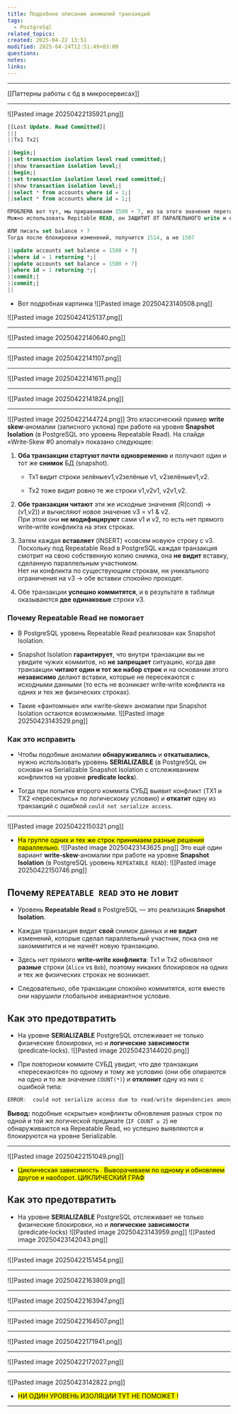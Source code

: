 ```yaml
---
title: Подробное описание аномалий транзакций
tags:
  - PostgreSql
related_topics: 
created: 2025-04-22 13:51
modified: 2025-04-24T12:51:49+03:00
questions: 
notes: 
links: 
---
```



------
[[Паттерны работы с бд в микросервисах]]


-------


![[Pasted image 20250422135921.png]]

```sql
|[Lost Update. Read Committed]|
|||
||Tx1 Tx2|

||begin;|
||set transaction isolation level read committed;|
||show transaction isolation level;|
||begin;|
||set transaction isolation level read committed;|
||show transaction isolation level;|
||select * from accounts where id = 1;|
||select * from accounts where id = 1;|

ПРОБЛЕМА вот тут, мы приравниваем 1500 + 7, из за этого значения перетираются. 
Можно использовать Repitable READ, он ЗАЩИТИТ ОТ ПАРАЛЕЛЬНОГО write и выкинет ошибку сериализации.

ИЛИ писать set balance + 7
Тогда после блокировки изменений, получится 1514, а не 1507

||update accounts set balance = 1500 + 7|
||where id = 1 returning *;|
||update accounts set balance = 1500 + 7|
||where id = 1 returning *;|
||commit;|
||commit;|
||
```
- Вот подробная картинка 
 ![[Pasted image 20250423140508.png]]

![[Pasted image 20250424125137.png]]

------

![[Pasted image 20250422140640.png]]



------

![[Pasted image 20250422141107.png]]




------
![[Pasted image 20250422141611.png]]

--------
![[Pasted image 20250422141824.png]]

-----
![[Pasted image 20250422144724.png]]
Это классический пример **write skew**‑аномалии (записного уклона) при работе на уровне **Snapshot Isolation** (в PostgreSQL это уровень Repeatable Read). На слайде «Write‑Skew #0 anomaly» показано следующее:

1. **Оба транзакции стартуют почти одновременно** и получают один и тот же **снимок** БД (snapshot).
    
    - Tx1 видит строки зелёныеv1,v2зелёные v1, v2зелёныеv1,v2.
        
    - Tx2 тоже видит ровно те же строки v1,v2v1, v2v1,v2.
        
2. **Обе транзакции читают** эти же исходные значения (R(cond) → (v1,v2)) и вычисляют новое значение v3 = v1 & v2.  
    При этом они **не модифицируют** сами v1 и v2, то есть нет прямого write‑write конфликта на этих строках.
    
3. Затем каждая **вставляет** (INSERT) «совсем новую» строку с v3.  
    Поскольку под Repeatable Read в PostgreSQL каждая транзакция смотрит на свою собственную копию снимка, она **не видит** вставку, сделанную параллельным участником.  
    Нет ни конфликта по существующим строкам, ни уникального ограничения на v3 → обе вставки спокойно проходят.
    
4. Обе транзакции **успешно коммитятся**, и в результате в таблице оказываются **две одинаковые** строки v3.
    

### Почему Repeatable Read не помогает

- В PostgreSQL уровень Repeatable Read реализован как Snapshot Isolation.
    
- Snapshot Isolation **гарантирует**, что внутри транзакции вы не увидите чужих коммитов, но **не запрещает** ситуацию, когда две транзакции **читают один и тот же набор строк** и на основании этого **независимо** делают вставки, которые не пересекаются с исходными данными (то есть не возникает write‑write конфликта на одних и тех же физических строках).
    
- Такие «фантомные» или «write‑skew» аномалии при Snapshot Isolation остаются возможными.
![[Pasted image 20250423143529.png]]

### Как это исправить

- Чтобы подобные аномалии **обнаруживались** и **откатывались**, нужно использовать уровень **SERIALIZABLE** (в PostgreSQL он основан на Serializable Snapshot Isolation с отслеживанием конфликтов на уровне **predicate locks**).
    
- Тогда при попытке второго коммита СУБД выявит конфликт (TX1 и TX2 «пересеклись» по логическому условию) и **откатит** одну из транзакций с ошибкой `could not serialize access`.

-----

![[Pasted image 20250422150321.png]]

- <mark class="hltr-red">На группе одних и тех же строк принимаем разные решения параллельно.</mark> 
![[Pasted image 20250423143625.png]]
Это ещё один вариант **write‑skew**‑аномалии при работе на уровне **Snapshot Isolation** (в PostgreSQL уровень `REPEATABLE READ`):
![[Pasted image 20250422150746.png]]
## Почему `REPEATABLE READ` это не ловит

- Уровень **Repeatable Read** в PostgreSQL — это реализация **Snapshot Isolation**.
    
- Каждая транзакция видит **свой** снимок данных и **не видит** изменений, которые сделал параллельный участник, пока она не закоммитится и не начнёт новую транзакцию.
    
- Здесь нет прямого **write–write конфликта**: Tx1 и Tx2 обновляют **разные** строки (`Alice` vs `Bob`), поэтому никаких блокировок на одних и тех же физических строках не возникает.
    
- Следовательно, обе транзакции спокойно коммитятся, хотя вместе они нарушили глобальное инвариантное условие.
    
## Как это предотвратить

- На уровне **SERIALIZABLE** PostgreSQL отслеживает не только физические блокировки, но и **логические зависимости** (predicate‑locks).
![[Pasted image 20250423144020.png]]

- При повторном коммите СУБД увидит, что две транзакции «пересекаются» по одному и тому же условию (они обе опираются на одно и то же значение `COUNT(*)`) и **отклонит** одну из них с ошибкой типа:

```java
ERROR:  could not serialize access due to read/write dependencies among transactions

```

**Вывод:** подобные «скрытые» конфликты обновления разных строк по одной и той же логической предикате (`IF COUNT ≥ 2`) не обнаруживаются на Repeatable Read, но успешно выявляются и блокируются на уровне Serializable.


-----

![[Pasted image 20250422151049.png]]

- <mark class="hltr-green2">Циклическая зависимость . Выворачиваем по одному и обновляем другое и наоборот. ЦИКЛИЧЕСКИЙ ГРАФ</mark>
## Как это предотвратить

- На уровне **SERIALIZABLE** PostgreSQL отслеживает не только физические блокировки, но и **логические зависимости** (predicate‑locks)
![[Pasted image 20250423143959.png]]
![[Pasted image 20250423142043.png]]

-------
![[Pasted image 20250422151454.png]]



------
![[Pasted image 20250422163809.png]]

----
![[Pasted image 20250422163947.png]]



-----
![[Pasted image 20250422164507.png]]


-----
![[Pasted image 20250422171941.png]]

-----
![[Pasted image 20250422172027.png]]

-----

![[Pasted image 20250423142822.png]]
 - <mark class="hltr-yellow">НИ ОДИН УРОВЕНЬ ИЗОЛЯЦИИ ТУТ НЕ ПОМОЖЕТ !</mark>

------


